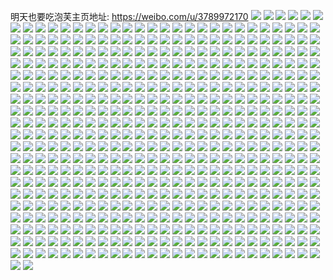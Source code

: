 明天也要吃泡芙主页地址: https://weibo.com/u/3789972170 
![](https://wx4.sinaimg.cn/mw2000/e1e662caly1h95jk247bzj20wr1z0b1q.jpg) 
![](https://wx4.sinaimg.cn/mw2000/e1e662caly1h95jlvpc7hj20oa0o8mz2.jpg) 
![](https://wx4.sinaimg.cn/mw2000/e1e662caly1h77ghm62hgj20sg23u7bo.jpg) 
![](https://wx4.sinaimg.cn/mw2000/e1e662caly1h77gho7bfrj20sg35s1hh.jpg) 
![](https://wx4.sinaimg.cn/mw2000/e1e662caly1h77ghkybqgj21t62ewu0x.jpg) 
![](https://wx4.sinaimg.cn/mw2000/e1e662caly1h77ghk41eyj22bc3344pk.jpg) 
![](https://wx4.sinaimg.cn/mw2000/e1e662caly1h77ghh05v5j20sg1s01kx.jpg) 
![](https://wx4.sinaimg.cn/mw2000/e1e662caly1h77ghczsrtj22bc3347wl.jpg) 
![](https://wx4.sinaimg.cn/mw2000/e1e662caly1h77giwriwxj213g1n7u0x.jpg) 
![](https://wx4.sinaimg.cn/mw2000/e1e662caly1h77ghfrdapj222m2rihdv.jpg) 
![](https://wx4.sinaimg.cn/mw2000/e1e662caly1h77giv2lp0j216a1rf4ll.jpg) 
![](https://wx4.sinaimg.cn/mw2000/e1e662cagy1h3m05fyur3j22801o0hdu.jpg) 
![](https://wx4.sinaimg.cn/mw2000/e1e662cagy1h3m05qqey9j21o0280qv6.jpg) 
![](https://wx4.sinaimg.cn/mw2000/e1e662cagy1h3m055wc8nj20u00w7wmx.jpg) 
![](https://wx4.sinaimg.cn/mw2000/e1e662cagy1h3m057x2mdj20u00vz11d.jpg) 
![](https://wx4.sinaimg.cn/mw2000/e1e662cagy1h2t3of0h89j22c02c0b29.jpg) 
![](https://wx4.sinaimg.cn/mw2000/e1e662cagy1h2t3ofy2naj21c828b4qp.jpg) 
![](https://wx4.sinaimg.cn/mw2000/e1e662cagy1h2t3ohktpdj21c828n4qp.jpg) 
![](https://wx4.sinaimg.cn/mw2000/e1e662cagy1h1t1r4zp2bj21qs2bqb2a.jpg) 
![](https://wx4.sinaimg.cn/mw2000/e1e662cagy1h1t1qwlskqj21o0280kjl.jpg) 
![](https://wx4.sinaimg.cn/mw2000/e1e662cagy1h1t1r86zs2j20mv167ncz.jpg) 
![](https://wx4.sinaimg.cn/mw2000/e1e662cagy1h1t1qiesg0j20zm1bh7oh.jpg) 
![](https://wx4.sinaimg.cn/mw2000/e1e662cagy1h11evvlkinj216o1kwaqb.jpg) 
![](https://wx4.sinaimg.cn/mw2000/e1e662cagy1gz7glns8ooj22aq33gb2b.jpg) 
![](https://wx4.sinaimg.cn/mw2000/e1e662cagy1gz7glvfye5j21j62pshdt.jpg) 
![](https://wx4.sinaimg.cn/mw2000/e1e662cagy1gz7gm0icaxj21j62pse81.jpg) 
![](https://wx4.sinaimg.cn/mw2000/e1e662cagy1gz7gm5ib3ij21j62psu0x.jpg) 
![](https://wx4.sinaimg.cn/mw2000/e1e662cagy1gz7gm9t5jxj21j62ar7wi.jpg) 
![](https://wx4.sinaimg.cn/mw2000/e1e662cagy1gz7gmbt2ifj215o350e82.jpg) 
![](https://wx4.sinaimg.cn/mw2000/e1e662cagy1gz7glib77sj215o335b2b.jpg) 
![](https://wx4.sinaimg.cn/mw2000/e1e662cagy1gz7gmec23kj215o335e82.jpg) 
![](https://wx4.sinaimg.cn/mw2000/e1e662cagy1gz7gmmlcbaj215o348e82.jpg) 
![](https://wx4.sinaimg.cn/mw2000/e1e662cagy1gyy7d19h4rj21j62arhdu.jpg) 
![](https://wx4.sinaimg.cn/mw2000/e1e662cagy1gyy7d7aiu4j21j62are82.jpg) 
![](https://wx4.sinaimg.cn/mw2000/e1e662cagy1gyy7dg9k0fj21j62are82.jpg) 
![](https://wx4.sinaimg.cn/mw2000/e1e662cagy1gyy7dmci86j218y1vfb2a.jpg) 
![](https://wx4.sinaimg.cn/mw2000/e1e662cagy1gyy7dve8o2j217s1to4qq.jpg) 
![](https://wx4.sinaimg.cn/mw2000/e1e662cagy1gyy7e492ayj21j52arhdv.jpg) 
![](https://wx4.sinaimg.cn/mw2000/e1e662cagy1gyy7earnsnj21j62asnpe.jpg) 
![](https://wx4.sinaimg.cn/mw2000/e1e662cagy1gyy7cvqrhvj21j62ashdu.jpg) 
![](https://wx4.sinaimg.cn/mw2000/e1e662cagy1gyy7p3anfej21j02psx6p.jpg) 
![](https://wx4.sinaimg.cn/mw2000/e1e662caly1gxk7iy0igvj20n01dqqi6.jpg) 
![](https://wx4.sinaimg.cn/mw2000/e1e662caly1gxk7j9yepkj20n01dqdus.jpg) 
![](https://wx4.sinaimg.cn/mw2000/e1e662caly1gxk7jfejvsj22682wanpe.jpg) 
![](https://wx4.sinaimg.cn/mw2000/e1e662caly1gxk7j1q45ij21sc2dskjl.jpg) 
![](https://wx4.sinaimg.cn/mw2000/e1e662caly1gxk7ji62xsj22c0340x6p.jpg) 
![](https://wx4.sinaimg.cn/mw2000/e1e662caly1gxk7jkv7w0j22c0340qv5.jpg) 
![](https://wx4.sinaimg.cn/mw2000/e1e662caly1gxk7kgirjlj20tw14zqth.jpg) 
![](https://wx4.sinaimg.cn/mw2000/e1e662caly1gxk7kelle7j22c0340qv8.jpg) 
![](https://wx4.sinaimg.cn/mw2000/e1e662cagy1gwzu70y29rj20u010pwoz.jpg) 
![](https://wx4.sinaimg.cn/mw2000/e1e662cagy1gtgq6hccx2j21o0280u0x.jpg) 
![](https://wx4.sinaimg.cn/mw2000/e1e662cagy1gtgq6euidjj21o0280hdt.jpg) 
![](https://wx4.sinaimg.cn/mw2000/e1e662cagy1gtgq6dn2b6j21o0280b29.jpg) 
![](https://wx4.sinaimg.cn/mw2000/e1e662cagy1gtgq6keq2bj21o0280kjm.jpg) 
![](https://wx4.sinaimg.cn/mw2000/e1e662cagy1gtgq6mbk4yj21o0280u0y.jpg) 
![](https://wx4.sinaimg.cn/mw2000/e1e662cagy1gtgq6iguuwj21k522v7wh.jpg) 
![](https://wx4.sinaimg.cn/mw2000/e1e662cagy1gtgqam0tsuj22c02c0e81.jpg) 
![](https://wx4.sinaimg.cn/mw2000/e1e662cagy1gtgqamy6qnj22c02c0b29.jpg) 
![](https://wx4.sinaimg.cn/mw2000/e1e662cagy1gtgqakwvzxj22c02c0e81.jpg) 
![](https://wx4.sinaimg.cn/mw2000/e1e662cagy1gsm5xktl03j20n0540b2a.jpg) 
![](https://wx4.sinaimg.cn/mw2000/e1e662cagy1gsm5xg2ftaj20n04zbqv6.jpg) 
![](https://wx4.sinaimg.cn/mw2000/e1e662cagy1gsm5xihz51j20n0540npe.jpg) 
![](https://wx4.sinaimg.cn/mw2000/e1e662cagy1gsm5xnobhpj20n02k0avq.jpg) 
![](https://wx4.sinaimg.cn/mw2000/e1e662cagy1gsm5xlw3kkj20n01frty0.jpg) 
![](https://wx4.sinaimg.cn/mw2000/0048ukTogy1gsm5xp2d0sj60n02f14qp02.jpg) 
![](https://wx4.sinaimg.cn/mw2000/e1e662cagy1gsm5xtlnkbj20n02k04qp.jpg) 
![](https://wx4.sinaimg.cn/mw2000/e1e662cagy1gsm5xb9louj20n02k01kx.jpg) 
![](https://wx4.sinaimg.cn/mw2000/e1e662cagy1gsm5xs4q6jj20n02k0b29.jpg) 
![](https://wx4.sinaimg.cn/mw2000/e1e662cagy1gsm5xmyz24j20n01pchay.jpg) 
![](https://wx4.sinaimg.cn/mw2000/e1e662cagy1gsm5xq36q3j20n01pc4qp.jpg) 
![](https://wx4.sinaimg.cn/mw2000/e1e662cagy1gsm5xstrljj20n01fr1bg.jpg) 
![](https://wx4.sinaimg.cn/mw2000/e1e662cagy1gsm5xugfvaj20n02k07wh.jpg) 
![](https://wx4.sinaimg.cn/mw2000/e1e662cagy1gsm5xuyxq7j20n00yik9d.jpg) 
![](https://wx4.sinaimg.cn/mw2000/e1e662cagy1griuq9wqw3j213u0tuasz.jpg) 
![](https://wx4.sinaimg.cn/mw2000/e1e662cagy1grdj1uhhp3j21if20l4qp.jpg) 
![](https://wx4.sinaimg.cn/mw2000/e1e662cagy1grdj2izpcsj2340340he7.jpg) 
![](https://wx4.sinaimg.cn/mw2000/0048ukTogy1grdj4n2wofj62gs30i1ky02.jpg) 
![](https://wx4.sinaimg.cn/mw2000/e1e662cagy1grdj1tec9pj20n01pc4pd.jpg) 
![](https://wx4.sinaimg.cn/mw2000/0048ukTogy1grdj1s0jipj60n01pcx0n02.jpg) 
![](https://wx4.sinaimg.cn/mw2000/e1e662cagy1grdj4k04k5j20n01f319k.jpg) 
![](https://wx4.sinaimg.cn/mw2000/e1e662cagy1grdj4oljtkj23402c0x5s.jpg) 
![](https://wx4.sinaimg.cn/mw2000/e1e662cagy1grdj4i1gguj22c0340u0x.jpg) 
![](https://wx4.sinaimg.cn/mw2000/0048ukTogy1grdj6awfrdj62c0340wxm02.jpg) 
![](https://wx4.sinaimg.cn/mw2000/e1e662cagy1gqmxb3xhzaj22c0340b2a.jpg) 
![](https://wx4.sinaimg.cn/mw2000/e1e662cagy1gqmxaz9z4rj23402c0e81.jpg) 
![](https://wx4.sinaimg.cn/mw2000/e1e662cagy1gqmxb5a3yzj23402c07dz.jpg) 
![](https://wx4.sinaimg.cn/mw2000/e1e662cagy1gqmxb8saylj22c03407wi.jpg) 
![](https://wx4.sinaimg.cn/mw2000/e1e662cagy1gqmxbq52dxj229p2x04qw.jpg) 
![](https://wx4.sinaimg.cn/mw2000/e1e662cagy1gqmxbavi5sj22c031v7l8.jpg) 
![](https://wx4.sinaimg.cn/mw2000/e1e662cagy1gq5kxeubuaj21l924ckjq.jpg) 
![](https://wx4.sinaimg.cn/mw2000/e1e662cagy1gq5kxill0yj21lr250kjq.jpg) 
![](https://wx4.sinaimg.cn/mw2000/e1e662cagy1gq5kwuropcj22am238b2f.jpg) 
![](https://wx4.sinaimg.cn/mw2000/e1e662cagy1gq5kx7q4bfj22812yq7wq.jpg) 
![](https://wx4.sinaimg.cn/mw2000/e1e662cagy1gq5kxbhxy5j227u2yg7wp.jpg) 
![](https://wx4.sinaimg.cn/mw2000/e1e662cagy1gq5kx0x4kqj22802yokju.jpg) 
![](https://wx4.sinaimg.cn/mw2000/e1e662cagy1gq5kx1z7w7j20n01p3e3t.jpg) 
![](https://wx4.sinaimg.cn/mw2000/e1e662cagy1gq5kx2remaj20n01frx0p.jpg) 
![](https://wx4.sinaimg.cn/mw2000/e1e662cagy1gq5kyjidp7j21o01owu0z.jpg) 
![](https://wx4.sinaimg.cn/mw2000/e1e662cagy1gpi84fpgksj20j60i5wgm.jpg) 
![](https://wx4.sinaimg.cn/mw2000/e1e662caly1goini1xkl7j23402c0npd.jpg) 
![](https://wx4.sinaimg.cn/mw2000/e1e662caly1goini13g9ej20n01fxgwz.jpg) 
![](https://wx4.sinaimg.cn/mw2000/e1e662caly1goini0kwp5j22bb332u0x.jpg) 
![](https://wx4.sinaimg.cn/mw2000/e1e662caly1goini44b6bj22c0340x5z.jpg) 
![](https://wx4.sinaimg.cn/mw2000/e1e662caly1gobnm9xxusj21zj2ftwx3.jpg) 
![](https://wx4.sinaimg.cn/mw2000/e1e662caly1gobnmcs8kpj22c0340x6p.jpg) 
![](https://wx4.sinaimg.cn/mw2000/e1e662caly1gobnmfsdevj21o02801ky.jpg) 
![](https://wx4.sinaimg.cn/mw2000/e1e662caly1gobnm9cm38j21o0280u0x.jpg) 
![](https://wx4.sinaimg.cn/mw2000/e1e662caly1gobnmgytcuj21o0280x6p.jpg) 
![](https://wx4.sinaimg.cn/mw2000/e1e662caly1gobnml7pl0j21o0280u0x.jpg) 
![](https://wx4.sinaimg.cn/mw2000/e1e662caly1gnnavr2tr9j21uq2s3e81.jpg) 
![](https://wx4.sinaimg.cn/mw2000/e1e662caly1gnnavzgvt6j21o0280b2a.jpg) 
![](https://wx4.sinaimg.cn/mw2000/e1e662caly1gnnavqgk7hj20n00yiws1.jpg) 
![](https://wx4.sinaimg.cn/mw2000/e1e662caly1gnnavuifjzj22bb332npe.jpg) 
![](https://wx4.sinaimg.cn/mw2000/e1e662caly1gnnavszcdhj22bb3324qp.jpg) 
![](https://wx4.sinaimg.cn/mw2000/e1e662caly1gnnavvkmzpj22bb3324qp.jpg) 
![](https://wx4.sinaimg.cn/mw2000/e1e662caly1gnnavs772mj228u2zsx6q.jpg) 
![](https://wx4.sinaimg.cn/mw2000/e1e662caly1gnnavpypurj22bb332hdt.jpg) 
![](https://wx4.sinaimg.cn/mw2000/e1e662caly1gnnavy3fu1j226s2x1npg.jpg) 
![](https://wx4.sinaimg.cn/mw2000/e1e662cagy1glnm0smht4j20n01pckdb.jpg) 
![](https://wx4.sinaimg.cn/mw2000/e1e662cagy1glnm2hl97hj20n01kgk5r.jpg) 
![](https://wx4.sinaimg.cn/mw2000/e1e662cagy1glnm2iz83jj20n01bxgvi.jpg) 
![](https://wx4.sinaimg.cn/mw2000/e1e662cagy1glnm2ii3hwj22c033yx6p.jpg) 
![](https://wx4.sinaimg.cn/mw2000/e1e662cagy1glnm0v7w9ej22c03404qp.jpg) 
![](https://wx4.sinaimg.cn/mw2000/e1e662cagy1glnm0qfq5sj20n02g6tzj.jpg) 
![](https://wx4.sinaimg.cn/mw2000/e1e662cagy1glnm0tnukzj20n01fbe2i.jpg) 
![](https://wx4.sinaimg.cn/mw2000/e1e662cagy1glnm0ujcewj20n00yik5x.jpg) 
![](https://wx4.sinaimg.cn/mw2000/e1e662cagy1glnm0t8iqyj20n00yinc8.jpg) 
![](https://wx4.sinaimg.cn/mw2000/e1e662cagy1glhrcixwq1j202v02rmx3.jpg) 
![](https://wx4.sinaimg.cn/mw2000/e1e662cagy1gkq4kaovykj20n01x0kb6.jpg) 
![](https://wx4.sinaimg.cn/mw2000/e1e662cagy1gkq4kevvk6j20n01x0nj9.jpg) 
![](https://wx4.sinaimg.cn/mw2000/e1e662cagy1gkq4kd6ifij20n01xzh5g.jpg) 
![](https://wx4.sinaimg.cn/mw2000/e1e662cagy1gkq4l3cojgj20n01pc7tc.jpg) 
![](https://wx4.sinaimg.cn/mw2000/e1e662cagy1gkq4kis5mrj20n01pcaze.jpg) 
![](https://wx4.sinaimg.cn/mw2000/e1e662cagy1gkq4km9y9hj20n02q2kjl.jpg) 
![](https://wx4.sinaimg.cn/mw2000/e1e662cagy1gkq4kv5xyxj22c033ykjn.jpg) 
![](https://wx4.sinaimg.cn/mw2000/e1e662cagy1gkq4l29qo4j23343cc1l1.jpg) 
![](https://wx4.sinaimg.cn/mw2000/e1e662cagy1gkq4kyavg9j20n00wugu8.jpg) 
![](https://wx4.sinaimg.cn/mw2000/e1e662cagy1gkq4kxdwj8j20n01a0qmz.jpg) 
![](https://wx4.sinaimg.cn/mw2000/e1e662cagy1gkgvswj9d8j22c033ykjm.jpg) 
![](https://wx4.sinaimg.cn/mw2000/e1e662cagy1gkgvsrzk11j22c0340b2a.jpg) 
![](https://wx4.sinaimg.cn/mw2000/e1e662cagy1gkgvsuk9q2j22c02uo4qq.jpg) 
![](https://wx4.sinaimg.cn/mw2000/e1e662cagy1gkgvsvjii3j20n00yidpc.jpg) 
![](https://wx4.sinaimg.cn/mw2000/e1e662cagy1gkgvstcl49j22c0340b2a.jpg) 
![](https://wx4.sinaimg.cn/mw2000/e1e662cagy1gkgvur92ydj22082ob7wh.jpg) 
![](https://wx4.sinaimg.cn/mw2000/e1e662cagy1gkgvsv4jczj20n00yik2b.jpg) 
![](https://wx4.sinaimg.cn/mw2000/e1e662cagy1gkgvsxv1ezj22c0340b2a.jpg) 
![](https://wx4.sinaimg.cn/mw2000/e1e662cagy1gkgvusey6wj23402c0e82.jpg) 
![](https://wx4.sinaimg.cn/mw2000/e1e662cagy1gk8izje80kj20u0140n0q.jpg) 
![](https://wx4.sinaimg.cn/mw2000/e1e662cagy1gk8j2fy5irj20qh0wvn1c.jpg) 
![](https://wx4.sinaimg.cn/mw2000/e1e662cagy1gjmveqk3j4j20n00yi176.jpg) 
![](https://wx4.sinaimg.cn/mw2000/e1e662cagy1gjmvamtrfwj22c0340qv6.jpg) 
![](https://wx4.sinaimg.cn/mw2000/e1e662cagy1gjjfgu6fe3j22801o04qq.jpg) 
![](https://wx4.sinaimg.cn/mw2000/e1e662cagy1gjjfgt33c5j20n00yiqh9.jpg) 
![](https://wx4.sinaimg.cn/mw2000/e1e662cagy1gjjfgv4tnij216o1ku7wh.jpg) 
![](https://wx4.sinaimg.cn/mw2000/e1e662cagy1gjdlg0y3orj20n00zc45p.jpg) 
![](https://wx4.sinaimg.cn/mw2000/e1e662cagy1gjdlg1i718j216o1kuaxv.jpg) 
![](https://wx4.sinaimg.cn/mw2000/e1e662cagy1gjdlg4le37j20n01a0dnk.jpg) 
![](https://wx4.sinaimg.cn/mw2000/e1e662cagy1gjdlg2qq8tj20n01pc0zy.jpg) 
![](https://wx4.sinaimg.cn/mw2000/e1e662cagy1gjdlg0ell6j21o0280b2a.jpg) 
![](https://wx4.sinaimg.cn/mw2000/e1e662cagy1ghdste58nnj22c0340b2a.jpg) 
![](https://wx4.sinaimg.cn/mw2000/e1e662cagy1gh4edkculxj20n01pckd7.jpg) 
![](https://wx4.sinaimg.cn/mw2000/e1e662cagy1gh4edsbqr7j20n01pcnj1.jpg) 
![](https://wx4.sinaimg.cn/mw2000/e1e662cagy1gh4edzllk5j20u10u016z.jpg) 
![](https://wx4.sinaimg.cn/mw2000/e1e662cagy1gh4eec19rmj20n01pcwyw.jpg) 
![](https://wx4.sinaimg.cn/mw2000/e1e662cagy1gh4eej8xk9j20n02k0kcp.jpg) 
![](https://wx4.sinaimg.cn/mw2000/e1e662cagy1gh4ehfmthyj20u10u0dt6.jpg) 
![](https://wx4.sinaimg.cn/mw2000/e1e662cagy1gh4ehhgatyj20n01pc4fs.jpg) 
![](https://wx4.sinaimg.cn/mw2000/e1e662cagy1gh4ehefh87j20u014047s.jpg) 
![](https://wx4.sinaimg.cn/mw2000/e1e662cagy1gh4eh19xkvj20n01a0nad.jpg) 
![](https://wx4.sinaimg.cn/mw2000/e1e662cagy1gh4ehdgo7uj20u013zws2.jpg) 
![](https://wx4.sinaimg.cn/mw2000/e1e662cagy1gh4ehc3ifqj20u10u0gzc.jpg) 
![](https://wx4.sinaimg.cn/mw2000/e1e662cagy1gh4ede8pqgj20u10u07gz.jpg) 
![](https://wx4.sinaimg.cn/mw2000/e1e662cagy1gh4eh36gu2j20n01a047s.jpg) 
![](https://wx4.sinaimg.cn/mw2000/e1e662cagy1gfk3jit8jbj21as1qetyt.jpg) 
![](https://wx4.sinaimg.cn/mw2000/e1e662cagy1gfk3jhuyatj216o1kub29.jpg) 
![](https://wx4.sinaimg.cn/mw2000/e1e662cagy1gfk3mdvg7aj21gp1hu4qp.jpg) 
![](https://wx4.sinaimg.cn/mw2000/e1e662cagy1gfk3jospipj21jo2qyb2a.jpg) 
![](https://wx4.sinaimg.cn/mw2000/e1e662cagy1gfk3jkkva2j22c03407wh.jpg) 
![](https://wx4.sinaimg.cn/mw2000/e1e662cagy1gfk3menh3ej20n00yiqm1.jpg) 
![](https://wx4.sinaimg.cn/mw2000/e1e662cagy1gfk3jg4j9ej22c02c0qv6.jpg) 
![](https://wx4.sinaimg.cn/mw2000/e1e662cagy1gfk3okglw3j20n01a07rf.jpg) 
![](https://wx4.sinaimg.cn/mw2000/e1e662cagy1gfk3mfsiqsj20n01ptnpd.jpg) 
![](https://wx4.sinaimg.cn/mw2000/e1e662cagy1gennxyvw1wj22r43o5kjn.jpg) 
![](https://wx4.sinaimg.cn/mw2000/e1e662cagy1gennxw1k6lj229w35m7wj.jpg) 
![](https://wx4.sinaimg.cn/mw2000/e1e662cagy1genny4aehrj20n01a013u.jpg) 
![](https://wx4.sinaimg.cn/mw2000/e1e662cagy1gennxsgv41j22c0340e83.jpg) 
![](https://wx4.sinaimg.cn/mw2000/e1e662cagy1genny2gum0j22c0340kjn.jpg) 
![](https://wx4.sinaimg.cn/mw2000/e1e662cagy1genny54eggj20n01pdayb.jpg) 
![](https://wx4.sinaimg.cn/mw2000/e1e662cagy1gennyaqk1zj226m2wu7wl.jpg) 
![](https://wx4.sinaimg.cn/mw2000/e1e662cagy1gennyennifj22b132pu11.jpg) 
![](https://wx4.sinaimg.cn/mw2000/e1e662cagy1genny7d9nfj20n01pce57.jpg) 
![](https://wx4.sinaimg.cn/mw2000/e1e662cagy1geno0dn1lxj226w2x7b2c.jpg) 
![](https://wx4.sinaimg.cn/mw2000/e1e662cagy1genmfsaxgjj205i03et8p.jpg) 
![](https://wx4.sinaimg.cn/mw2000/e1e662cagy1gdmm21vdmqj22c0340e3n.jpg) 
![](https://wx4.sinaimg.cn/mw2000/e1e662cagy1gdmm23pjbwj22c0340x1g.jpg) 
![](https://wx4.sinaimg.cn/mw2000/e1e662cagy1gdmm203iwmj22c03407ox.jpg) 
![](https://wx4.sinaimg.cn/mw2000/e1e662cagy1gdgg6rtb0aj20n02k0hdt.jpg) 
![](https://wx4.sinaimg.cn/mw2000/e1e662cagy1gdgg6vq1wlj20u01404iq.jpg) 
![](https://wx4.sinaimg.cn/mw2000/e1e662cagy1gdgg6u423sj20n02k0kjl.jpg) 
![](https://wx4.sinaimg.cn/mw2000/e1e662cagy1gdgg6x26ujj20u0190qk8.jpg) 
![](https://wx4.sinaimg.cn/mw2000/e1e662cagy1gdgg6z0xi2j20u00u0tki.jpg) 
![](https://wx4.sinaimg.cn/mw2000/e1e662cagy1gdgg6y4qwfj20u0190qk3.jpg) 
![](https://wx4.sinaimg.cn/mw2000/e1e662cagy1gdgg6zteafj21400u0n9h.jpg) 
![](https://wx4.sinaimg.cn/mw2000/e1e662cagy1gdgg71t3r8j21400u0atu.jpg) 
![](https://wx4.sinaimg.cn/mw2000/e1e662cagy1gdgg70k5olj20u00u0amm.jpg) 
![](https://wx4.sinaimg.cn/mw2000/e1e662cagy1gd0rkf03m9j20n01a0kgw.jpg) 
![](https://wx4.sinaimg.cn/mw2000/e1e662cagy1gd0rkbdfxmj214j1kt1kx.jpg) 
![](https://wx4.sinaimg.cn/mw2000/e1e662cagy1gd0rka8dzpj216o1kuu0x.jpg) 
![](https://wx4.sinaimg.cn/mw2000/e1e662cagy1gd0rkgjihzj22c02c0npf.jpg) 
![](https://wx4.sinaimg.cn/mw2000/e1e662cagy1gd0rkq2bqij21sc27lqv6.jpg) 
![](https://wx4.sinaimg.cn/mw2000/e1e662cagy1gd0rkedjb6j21o0280npe.jpg) 
![](https://wx4.sinaimg.cn/mw2000/e1e662cagy1gd0rnxcbx9j21o01o01kz.jpg) 
![](https://wx4.sinaimg.cn/mw2000/e1e662cagy1gd0rnvpwk6j21o01o0x6q.jpg) 
![](https://wx4.sinaimg.cn/mw2000/e1e662cagy1gd0rnyzjl6j21o0280u0y.jpg) 
![](https://wx4.sinaimg.cn/mw2000/e1e662cagy1gbixcfbkdgj20u10fr3zf.jpg) 
![](https://wx4.sinaimg.cn/mw2000/e1e662cagy1gbg4m9cijoj20go0go0t9.jpg) 
![](https://wx4.sinaimg.cn/mw2000/e1e662cagy1gb7zgypw5gj22c0340e82.jpg) 
![](https://wx4.sinaimg.cn/mw2000/e1e662cagy1gb5cgvkaj6j20u00u0u0a.jpg) 
![](https://wx4.sinaimg.cn/mw2000/e1e662cagy1gb5cdzg1qbj20n01ds4qp.jpg) 
![](https://wx4.sinaimg.cn/mw2000/e1e662cagy1gb5cdyi6vdj20n01ds4qp.jpg) 
![](https://wx4.sinaimg.cn/mw2000/e1e662cagy1gb211sg2x1j216o1ku7vp.jpg) 
![](https://wx4.sinaimg.cn/mw2000/e1e662cagy1gb211qpow9j20n01pc7gh.jpg) 
![](https://wx4.sinaimg.cn/mw2000/e1e662cagy1gb211mih4lj216o1kux50.jpg) 
![](https://wx4.sinaimg.cn/mw2000/e1e662cagy1gb211oyaizj216o1ku4qq.jpg) 
![](https://wx4.sinaimg.cn/mw2000/e1e662cagy1gb211l38iej20n02cc7wh.jpg) 
![](https://wx4.sinaimg.cn/mw2000/e1e662cagy1gb211pt580j216o1ku1ky.jpg) 
![](https://wx4.sinaimg.cn/mw2000/e1e662cagy1gb211rhhrsj20n01pdb29.jpg) 
![](https://wx4.sinaimg.cn/mw2000/e1e662cagy1gb211qb91rj20n01pctq6.jpg) 
![](https://wx4.sinaimg.cn/mw2000/e1e662cagy1gb211n7exhj20n01a01kx.jpg) 
![](https://wx4.sinaimg.cn/mw2000/e1e662cagy1gb211sxlq1j20n01a0dvz.jpg) 
![](https://wx4.sinaimg.cn/mw2000/e1e662cagy1gb211lm9vxj20n01pcwv8.jpg) 
![](https://wx4.sinaimg.cn/mw2000/e1e662cagy1gag51dmbipj22c02va4qs.jpg) 
![](https://wx4.sinaimg.cn/mw2000/e1e662cagy1gag51fqezwj20tu0tutqc.jpg) 
![](https://wx4.sinaimg.cn/mw2000/e1e662cagy1gabd117ybsj22c03407wh.jpg) 
![](https://wx4.sinaimg.cn/mw2000/e1e662cagy1gabd29hgp0j20tu0tu1kx.jpg) 
![](https://wx4.sinaimg.cn/mw2000/e1e662cagy1gabd2adkrhj20tu0tukh4.jpg) 
![](https://wx4.sinaimg.cn/mw2000/e1e662cagy1gabd28fkqej20u0111b29.jpg) 
![](https://wx4.sinaimg.cn/mw2000/e1e662cagy1g9ycha5tw9j20hs0hg0tj.jpg) 
![](https://wx4.sinaimg.cn/mw2000/e1e662caly1g9q9hro603j21o00rmnpd.jpg) 
![](https://wx4.sinaimg.cn/mw2000/e1e662caly1g9q9k7iyzyj20pg0j2q6f.jpg) 
![](https://wx4.sinaimg.cn/mw2000/e1e662caly1g9q9k5ljx6j23402c04qq.jpg) 
![](https://wx4.sinaimg.cn/mw2000/e1e662caly1g9q9htte6wj23402c04qp.jpg) 
![](https://wx4.sinaimg.cn/mw2000/e1e662caly1g9q9iutfdej23402c0npd.jpg) 
![](https://wx4.sinaimg.cn/mw2000/e1e662caly1g9q9hpgxnfj21o00rmnpd.jpg) 
![](https://wx4.sinaimg.cn/mw2000/e1e662caly1g9q9hx84swj23402c0e81.jpg) 
![](https://wx4.sinaimg.cn/mw2000/e1e662caly1g9q9i1opj8j23402c01ky.jpg) 
![](https://wx4.sinaimg.cn/mw2000/e1e662caly1g9q9i69kuwj23402c0aw9.jpg) 
![](https://wx4.sinaimg.cn/mw2000/e1e662caly1g9q9pkhjfij20n00yidmi.jpg) 
![](https://wx4.sinaimg.cn/mw2000/e1e662caly1g9q9pp7q93j22c0340u0x.jpg) 
![](https://wx4.sinaimg.cn/mw2000/e1e662caly1g9q9prz8oaj23402c0npd.jpg) 
![](https://wx4.sinaimg.cn/mw2000/e1e662caly1g9pgdbgomsj20n00yi0y2.jpg) 
![](https://wx4.sinaimg.cn/mw2000/e1e662caly1g9pgdaz3l4j20u013zaip.jpg) 
![](https://wx4.sinaimg.cn/mw2000/e1e662caly1g9pgdd9h47j20n00yijvn.jpg) 
![](https://wx4.sinaimg.cn/mw2000/e1e662caly1g9pgd94i6sj20n01ayn5d.jpg) 
![](https://wx4.sinaimg.cn/mw2000/e1e662caly1g9pgdadi5wj20u013z7et.jpg) 
![](https://wx4.sinaimg.cn/mw2000/e1e662caly1g9pgd9oko4j20u0140jyf.jpg) 
![](https://wx4.sinaimg.cn/mw2000/e1e662caly1g9pgdcefkhj20n01hd187.jpg) 
![](https://wx4.sinaimg.cn/mw2000/e1e662caly1g9pgdebzv5j20n02kpww2.jpg) 
![](https://wx4.sinaimg.cn/mw2000/e1e662caly1g9pgdfbexej20n00wnqcb.jpg) 
![](https://wx4.sinaimg.cn/mw2000/e1e662cagy1g92ffwhvyrj22c02c0hdv.jpg) 
![](https://wx4.sinaimg.cn/mw2000/e1e662cagy1g92ffyg534j22c02c0kjn.jpg) 
![](https://wx4.sinaimg.cn/mw2000/e1e662cagy1g92fg0a1dtj22c02c01l0.jpg) 
![](https://wx4.sinaimg.cn/mw2000/e1e662cagy1g92fg26r87j22c02c01l0.jpg) 
![](https://wx4.sinaimg.cn/mw2000/e1e662cagy1g92fg3xgchj22c0340x6p.jpg) 
![](https://wx4.sinaimg.cn/mw2000/e1e662cagy1g92fg5x19nj22c03401ky.jpg) 
![](https://wx4.sinaimg.cn/mw2000/e1e662cagy1g92fg6ynwwj22c02c0qv5.jpg) 
![](https://wx4.sinaimg.cn/mw2000/e1e662cagy1g92fg7zdlpj22c02c0npd.jpg) 
![](https://wx4.sinaimg.cn/mw2000/e1e662cagy1g92fg956aaj22c02c0kjl.jpg) 
![](https://wx4.sinaimg.cn/mw2000/e1e662cagy1g92ffuzxapj22c02c0hdt.jpg) 
![](https://wx4.sinaimg.cn/mw2000/e1e662cagy1g92fga77m2j22c02c0u0x.jpg) 
![](https://wx4.sinaimg.cn/mw2000/e1e662cagy1g8m7osd481j20ku112kfd.jpg) 
![](https://wx4.sinaimg.cn/mw2000/e1e662cagy1g8m7oqqdjgj20tu13u7jw.jpg) 
![](https://wx4.sinaimg.cn/mw2000/e1e662cagy1g8bs5hb0jdj20ku1jlwnt.jpg) 
![](https://wx4.sinaimg.cn/mw2000/e1e662cagy1g8bs5i8ey3j20ku1jlnah.jpg) 
![](https://wx4.sinaimg.cn/mw2000/e1e662cagy1g8bs5fz11jj20ku1jln8c.jpg) 
![](https://wx4.sinaimg.cn/mw2000/e1e662cagy1g8bs5jh653j20ku1jl457.jpg) 
![](https://wx4.sinaimg.cn/mw2000/e1e662cagy1g8bs5pxvkbj22c0340hdt.jpg) 
![](https://wx4.sinaimg.cn/mw2000/e1e662cagy1g8bs5kwuioj20ku1jl113.jpg) 
![](https://wx4.sinaimg.cn/mw2000/e1e662cagy1g8bs5ewc47j20ku1jg15j.jpg) 
![](https://wx4.sinaimg.cn/mw2000/e1e662cagy1g8bs5bpewmj216o1kutqm.jpg) 
![](https://wx4.sinaimg.cn/mw2000/e1e662cagy1g8bs5qv7vaj20ku1jlam0.jpg) 
![](https://wx4.sinaimg.cn/mw2000/e1e662cagy1g7zz74z0zmj22c02c07t1.jpg) 
![](https://wx4.sinaimg.cn/mw2000/e1e662cagy1g7zz76oxd0j22c02c0tyq.jpg) 
![](https://wx4.sinaimg.cn/mw2000/e1e662cagy1g7vqd3psd4j222e24jkjl.jpg) 
![](https://wx4.sinaimg.cn/mw2000/e1e662cagy1g7vqdlmgrqj221027xkjl.jpg) 
![](https://wx4.sinaimg.cn/mw2000/e1e662cagy1g7vqbae5woj223i26ukjl.jpg) 
![](https://wx4.sinaimg.cn/mw2000/e1e662cagy1g7vqd8thoqj22c03407wh.jpg) 
![](https://wx4.sinaimg.cn/mw2000/e1e662cagy1g7ngdds472j20ku1jlk52.jpg) 
![](https://wx4.sinaimg.cn/mw2000/e1e662cagy1g7ngdeekm8j20ku1av4a6.jpg) 
![](https://wx4.sinaimg.cn/mw2000/e1e662cagy1g7ngdeuy6zj20ku1avane.jpg) 
![](https://wx4.sinaimg.cn/mw2000/e1e662cagy1g7ngdfbkgdj20ku1jl7i0.jpg) 
![](https://wx4.sinaimg.cn/mw2000/e1e662cagy1g7ngdg1xq9j20ku23k7ue.jpg) 
![](https://wx4.sinaimg.cn/mw2000/e1e662cagy1g7ngdgix2wj20ku0v97ag.jpg) 
![](https://wx4.sinaimg.cn/mw2000/e1e662cagy1g7ngdgz0fij20ku15ogug.jpg) 
![](https://wx4.sinaimg.cn/mw2000/e1e662cagy1g7ngdd72n4j20ku1ia19l.jpg) 
![](https://wx4.sinaimg.cn/mw2000/e1e662cagy1g7ngdja8dcj20ku2be1kx.jpg) 
![](https://wx4.sinaimg.cn/mw2000/e1e662cagy1g7himhfo7lj20ku1qodxb.jpg) 
![](https://wx4.sinaimg.cn/mw2000/e1e662cagy1g7himi8i77j20ku15o7ch.jpg) 
![](https://wx4.sinaimg.cn/mw2000/e1e662cagy1g7himj9a1yj20ku15odrp.jpg) 
![](https://wx4.sinaimg.cn/mw2000/e1e662cagy1g7himfgwqnj22bw2tyx6q.jpg) 
![](https://wx4.sinaimg.cn/mw2000/e1e662cagy1g7himkaojuj20ku0z5gwi.jpg) 
![](https://wx4.sinaimg.cn/mw2000/e1e662cagy1g7hims7zn4j22c03404qp.jpg) 
![](https://wx4.sinaimg.cn/mw2000/e1e662caly1g73v9a4iqzj216o1kuajv.jpg) 
![](https://wx4.sinaimg.cn/mw2000/e1e662caly1g73v99fykxj20n00n0qa4.jpg) 
![](https://wx4.sinaimg.cn/mw2000/e1e662caly1g73v9bcwizj227u1o01kx.jpg) 
![](https://wx4.sinaimg.cn/mw2000/e1e662cagy1g6uozviby3j21o01o0kjl.jpg) 
![](https://wx4.sinaimg.cn/mw2000/e1e662cagy1g6uozx6bnrj22c02c0b29.jpg) 
![](https://wx4.sinaimg.cn/mw2000/e1e662cagy1g6uozr8feqj22c02c0u0x.jpg) 
![](https://wx4.sinaimg.cn/mw2000/e1e662cagy1g6j7scmwupj21o01o04qp.jpg) 
![](https://wx4.sinaimg.cn/mw2000/e1e662cagy1g6j7qaj68gj23402c0x6r.jpg) 
![](https://wx4.sinaimg.cn/mw2000/e1e662cagy1g6j7ou7lozj21o01o01ii.jpg) 
![](https://wx4.sinaimg.cn/mw2000/e1e662cagy1g6j7rrkr2bj22c02c0dya.jpg) 
![](https://wx4.sinaimg.cn/mw2000/e1e662cagy1g6j7rsji43j202c01ydfs.jpg) 
![](https://wx4.sinaimg.cn/mw2000/e1e662cagy1g6j7t1z8uqj227i27ix6p.jpg) 
![](https://wx4.sinaimg.cn/mw2000/e1e662cagy1g69zutdkqlj22ig2c0hdu.jpg) 
![](https://wx4.sinaimg.cn/mw2000/e1e662cagy1g69ztzmmj1j22c02qgnpe.jpg) 
![](https://wx4.sinaimg.cn/mw2000/e1e662cagy1g69zs48p6vj22c02mpe82.jpg) 
![](https://wx4.sinaimg.cn/mw2000/e1e662cagy1g69zsffkyij22cv2c07wi.jpg) 
![](https://wx4.sinaimg.cn/mw2000/e1e662cagy1g69zsslehvj22c02k2npd.jpg) 
![](https://wx4.sinaimg.cn/mw2000/e1e662cagy1g69zt92kxhj21k31qq7wh.jpg) 
![](https://wx4.sinaimg.cn/mw2000/e1e662cagy1g69zs238edj22ao340npe.jpg) 
![](https://wx4.sinaimg.cn/mw2000/e1e662cagy1g69zv4ktk8j22c02kahdt.jpg) 
![](https://wx4.sinaimg.cn/mw2000/e1e662cagy1g69zuaa68uj22ag340npe.jpg) 
![](https://wx4.sinaimg.cn/mw2000/e1e662cagy1g4yh6ejuevj216o1kuwuv.jpg) 
![](https://wx4.sinaimg.cn/mw2000/e1e662cagy1g4yh6e1vs0j20ku15o0zf.jpg) 
![](https://wx4.sinaimg.cn/mw2000/e1e662cagy1g4yh6dp7n0j20ku16qnd9.jpg) 
![](https://wx4.sinaimg.cn/mw2000/e1e662cagy1g4yh6eao5hj20ku16xgxt.jpg) 
![](https://wx4.sinaimg.cn/mw2000/e1e662cagy1g4yh6g7cbdj20ku15o4ct.jpg) 
![](https://wx4.sinaimg.cn/mw2000/e1e662cagy1g4yh6fl8gcj216o1ku4qp.jpg) 
![](https://wx4.sinaimg.cn/mw2000/e1e662cagy1g4yh6eyyfuj216o1ku1kx.jpg) 
![](https://wx4.sinaimg.cn/mw2000/e1e662cagy1g4yh6ddklbj216o1ku1kx.jpg) 
![](https://wx4.sinaimg.cn/mw2000/e1e662cagy1g4yh6gneykj210g0t0k4p.jpg) 
![](https://wx4.sinaimg.cn/mw2000/e1e662cagy1g49zj6g2tfj216o1kux3a.jpg) 
![](https://wx4.sinaimg.cn/mw2000/e1e662cagy1g49zj6yzimj20ku1qhwr0.jpg) 
![](https://wx4.sinaimg.cn/mw2000/e1e662cagy1g49zj7paiej20ku264ape.jpg) 
![](https://wx4.sinaimg.cn/mw2000/e1e662cagy1g49zj96imuj227u1o0qv5.jpg) 
![](https://wx4.sinaimg.cn/mw2000/e1e662cagy1g49zj56irtj20ku157e5v.jpg) 
![](https://wx4.sinaimg.cn/mw2000/e1e662cagy1g49zji8noej21o0280npe.jpg) 
![](https://wx4.sinaimg.cn/mw2000/e1e662cagy1g49zj23wgbj20ku14jnir.jpg) 
![](https://wx4.sinaimg.cn/mw2000/e1e662cagy1g49zjfg4xrj227u1o0npd.jpg) 
![](https://wx4.sinaimg.cn/mw2000/e1e662cagy1g49zjd9s2rj216o1kukjl.jpg) 
![](https://wx4.sinaimg.cn/mw2000/e1e662cagy1g3u0tqxcyqj20ku1qix6p.jpg) 
![](https://wx4.sinaimg.cn/mw2000/e1e662cagy1g3u0rz3vgzj20ku1qinpd.jpg) 
![](https://wx4.sinaimg.cn/mw2000/e1e662cagy1g3u0s18vuwj20ku1rg4qq.jpg) 
![](https://wx4.sinaimg.cn/mw2000/e1e662cagy1g3u0s4fa0mj21o027ukjl.jpg) 
![](https://wx4.sinaimg.cn/mw2000/e1e662cagy1g3u0t33hjjj21o027u4qu.jpg) 
![](https://wx4.sinaimg.cn/mw2000/e1e662cagy1g3u0s5mdskj227u1o0hdt.jpg) 
![](https://wx4.sinaimg.cn/mw2000/e1e662cagy1g3u0s2j0zsj227u1o01kx.jpg) 
![](https://wx4.sinaimg.cn/mw2000/e1e662cagy1g3u0th88icj21o01o0u0o.jpg) 
![](https://wx4.sinaimg.cn/mw2000/e1e662cagy1g3u0ryhdbuj21o027u4qp.jpg) 
![](https://wx4.sinaimg.cn/mw2000/e1e662cagy1g2pfsypzx4j227u1o0npd.jpg) 
![](https://wx4.sinaimg.cn/mw2000/e1e662cagy1g2pfsza8e7j227u1o0hdt.jpg) 
![](https://wx4.sinaimg.cn/mw2000/e1e662cagy1g2pfsvw0jxj227u1o0hdt.jpg) 
![](https://wx4.sinaimg.cn/mw2000/e1e662cagy1g2pfswii9mj227u1o0kjl.jpg) 
![](https://wx4.sinaimg.cn/mw2000/e1e662cagy1g2pfsxykqjj227u1o0kjl.jpg) 
![](https://wx4.sinaimg.cn/mw2000/e1e662cagy1g2pfsya3qmj213x0u0tga.jpg) 
![](https://wx4.sinaimg.cn/mw2000/e1e662cagy1g2pfsztxrrj20ku1qmu0x.jpg) 
![](https://wx4.sinaimg.cn/mw2000/e1e662cagy1g2pfsvd682j20ku1jiqv5.jpg) 
![](https://wx4.sinaimg.cn/mw2000/e1e662cagy1g2pfsxd7t6j20ku1sye82.jpg) 
![](https://wx4.sinaimg.cn/mw2000/e1e662cagy1g212otvmzgj20ku0v91h9.jpg) 
![](https://wx4.sinaimg.cn/mw2000/e1e662cagy1g212otiz5vj20xc18e7wh.jpg) 
![](https://wx4.sinaimg.cn/mw2000/e1e662cagy1g212ouj5rij20ku0v9typ.jpg) 
![](https://wx4.sinaimg.cn/mw2000/e1e662cagy1g212ovqw9nj20ku15o1kx.jpg) 
![](https://wx4.sinaimg.cn/mw2000/e1e662cagy1g212ov6bnbj20ku1qihdu.jpg) 
![](https://wx4.sinaimg.cn/mw2000/e1e662cagy1g212owcac9j20ku15ohdt.jpg) 
![](https://wx4.sinaimg.cn/mw2000/e1e662cagy1g212owx9f7j20ku15o1kx.jpg) 
![](https://wx4.sinaimg.cn/mw2000/e1e662cagy1g212oy4lhhj21o01o0b2d.jpg) 
![](https://wx4.sinaimg.cn/mw2000/e1e662cagy1g1d3nu47v4j20xc18ex6p.jpg) 
![](https://wx4.sinaimg.cn/mw2000/e1e662cagy1g1d3mutfeij20ku1avhdt.jpg) 
![](https://wx4.sinaimg.cn/mw2000/e1e662cagy1g1d3nblqoyj20xc18enpd.jpg) 
![](https://wx4.sinaimg.cn/mw2000/e1e662cagy1g1d3m9i0zyj20ku1av1ky.jpg) 
![](https://wx4.sinaimg.cn/mw2000/e1e662cagy1g1d3lb4vypj20ku1aznpd.jpg) 
![](https://wx4.sinaimg.cn/mw2000/e1e662cagy1g1d3mnatkcj20ku1avb2a.jpg) 
![](https://wx4.sinaimg.cn/mw2000/e1e662cagy1g1d3lowga3j20ku15onpd.jpg) 
![](https://wx4.sinaimg.cn/mw2000/e1e662cagy1g1d3lk1xr0j20ku2bce82.jpg) 
![](https://wx4.sinaimg.cn/mw2000/e1e662cagy1g1d3m4dr1wj20ku3367wk.jpg) 
![](https://wx4.sinaimg.cn/mw2000/e1e662cagy1fzy5zi47ggj21o027znpd.jpg) 
![](https://wx4.sinaimg.cn/mw2000/e1e662cagy1fzy5zj2v1rj227z1o01l0.jpg) 
![](https://wx4.sinaimg.cn/mw2000/e1e662cagy1fzy5zhl5aqj227z1o01ky.jpg) 
![](https://wx4.sinaimg.cn/mw2000/e1e662cagy1fzy5zflwnjj21hc141dsp.jpg) 
![](https://wx4.sinaimg.cn/mw2000/e1e662cagy1fzy5zg8iwrj227z1o0hdt.jpg) 
![](https://wx4.sinaimg.cn/mw2000/e1e662cagy1fzy5zgvahkj227z1o07wh.jpg) 
![](https://wx4.sinaimg.cn/mw2000/e1e662cagy1fzy5zcmm9gj23402c07wh.jpg) 
![](https://wx4.sinaimg.cn/mw2000/e1e662cagy1fzy5zeh6x6j22ds1sg4qp.jpg) 
![](https://wx4.sinaimg.cn/mw2000/e1e662cagy1fzy5zf6fprj227v1o04qp.jpg) 
![](https://wx4.sinaimg.cn/mw2000/e1e662cagy1fzvpkgtjwaj20ku0v97wh.jpg) 
![](https://wx4.sinaimg.cn/mw2000/e1e662cagy1fzvpkhpyeuj20ku1avb2a.jpg) 
![](https://wx4.sinaimg.cn/mw2000/e1e662cagy1fzvpkg55ioj20ku0v94qp.jpg) 
![](https://wx4.sinaimg.cn/mw2000/e1e662cagy1fzvpkfgd7nj20ku1qhnpd.jpg) 
![](https://wx4.sinaimg.cn/mw2000/e1e662cagy1fzvpkenxq6j215o15mx6q.jpg) 
![](https://wx4.sinaimg.cn/mw2000/e1e662cagy1fzvpkietfuj20ku1aznpd.jpg) 
![](https://wx4.sinaimg.cn/mw2000/e1e662cagy1fzvpkjta7uj23402c0x6p.jpg) 
![](https://wx4.sinaimg.cn/mw2000/e1e662cagy1fzvpkljmc8j23402c01kx.jpg) 
![](https://wx4.sinaimg.cn/mw2000/e1e662cagy1fzvpkmpphfj21o027znpd.jpg) 
![](https://wx4.sinaimg.cn/mw2000/e1e662cagy1fzmoivmxsqj23402c0e7j.jpg) 
![](https://wx4.sinaimg.cn/mw2000/e1e662cagy1fzmoiyfjb1j22c02c0x6p.jpg) 
![](https://wx4.sinaimg.cn/mw2000/e1e662cagy1fzmoj0b1chj21o027ve81.jpg) 
![](https://wx4.sinaimg.cn/mw2000/e1e662cagy1fzmoj1sghtj21o027v7wh.jpg) 
![](https://wx4.sinaimg.cn/mw2000/e1e662cagy1fyuymenhq5j20ku2xfb2c.jpg) 
![](https://wx4.sinaimg.cn/mw2000/e1e662cagy1fyuylszop8j20ku31ce84.jpg) 
![](https://wx4.sinaimg.cn/mw2000/e1e662cagy1fyuymq7xvvj20ku2xfe84.jpg) 
![](https://wx4.sinaimg.cn/mw2000/e1e662cagy1fyuymmk3dyj20ku2xfnpg.jpg) 
![](https://wx4.sinaimg.cn/mw2000/e1e662cagy1fyuyn1smhtj22yn1o0qv6.jpg) 
![](https://wx4.sinaimg.cn/mw2000/e1e662cagy1fyuym3haezj20ku3wkhdw.jpg) 
![](https://wx4.sinaimg.cn/mw2000/e1e662cagy1fyuym74trgj20ku3gyb2c.jpg) 
![](https://wx4.sinaimg.cn/mw2000/e1e662cagy1fyuylohgckj20ku5aa4qu.jpg) 
![](https://wx4.sinaimg.cn/mw2000/e1e662cagy1fyuymx3luvj20ku51gb2f.jpg) 
![](https://wx4.sinaimg.cn/mw2000/e1e662cagy1fytp25hqpuj20ku3gy1kz.jpg) 
![](https://wx4.sinaimg.cn/mw2000/e1e662cagy1fytp276cqyj20xc18ekjl.jpg) 
![](https://wx4.sinaimg.cn/mw2000/e1e662cagy1fytp29p01ej20ku359u0y.jpg) 
![](https://wx4.sinaimg.cn/mw2000/e1e662cagy1fytp2bxd91j20ku1mlb2a.jpg) 
![](https://wx4.sinaimg.cn/mw2000/e1e662cagy1fytp22ecq8j20ku66fx6u.jpg) 
![](https://wx4.sinaimg.cn/mw2000/e1e662cagy1fytp2i4zwwj20ku51g7wn.jpg) 
![](https://wx4.sinaimg.cn/mw2000/e1e662cagy1fytp2oz5xcj20ku6p9qvc.jpg) 
![](https://wx4.sinaimg.cn/mw2000/e1e662cagy1fytp35avosj20ku3n8b2c.jpg) 
![](https://wx4.sinaimg.cn/mw2000/e1e662cagy1fytp39rfnxj20ku464u10.jpg) 
![](https://wx4.sinaimg.cn/mw2000/e1e662caly1fyqf0ngieij20ku2bkkjn.jpg) 
![](https://wx4.sinaimg.cn/mw2000/e1e662caly1fyqf0sy1j0j21m01m01kx.jpg) 
![](https://wx4.sinaimg.cn/mw2000/e1e662caly1fyqf0qdusdj20ku1xjhdu.jpg) 
![](https://wx4.sinaimg.cn/mw2000/e1e662caly1fyqf0xdgnxj21h61z0hdt.jpg) 
![](https://wx4.sinaimg.cn/mw2000/e1e662caly1fyqf1abav5j21m01m04qp.jpg) 
![](https://wx4.sinaimg.cn/mw2000/e1e662caly1fyqf10ftysj21h61z0e81.jpg) 
![](https://wx4.sinaimg.cn/mw2000/e1e662caly1fyqf16b6tyj21h61z0qv5.jpg) 
![](https://wx4.sinaimg.cn/mw2000/e1e662caly1fyqf190uqnj21h61z0u0x.jpg) 
![](https://wx4.sinaimg.cn/mw2000/e1e662caly1fyqf13b98jj21h61z0kjl.jpg) 
![](https://wx4.sinaimg.cn/mw2000/e1e662cagy1fyen9ryrpaj21hc0u0to8.jpg) 
![](https://wx4.sinaimg.cn/mw2000/e1e662cagy1fyen9tczztj22c02c07wi.jpg) 
![](https://wx4.sinaimg.cn/mw2000/e1e662cagy1fyen9unztpj21m01m04qq.jpg) 
![](https://wx4.sinaimg.cn/mw2000/e1e662cagy1fyen9w1dolj23402c0b2c.jpg) 
![](https://wx4.sinaimg.cn/mw2000/e1e662cagy1fyena874alj20qo0k01kx.jpg) 
![](https://wx4.sinaimg.cn/mw2000/e1e662cagy1fyena05romj23402c0e81.jpg) 
![](https://wx4.sinaimg.cn/mw2000/e1e662cagy1fyenajo5phj20qo0k0ney.jpg) 
![](https://wx4.sinaimg.cn/mw2000/e1e662cagy1fyena1iy93j21421hcatt.jpg) 
![](https://wx4.sinaimg.cn/mw2000/e1e662cagy1fyenclkf5cj227v1o0kia.jpg) 
![](https://wx4.sinaimg.cn/mw2000/e1e662cagy1fwn14fkpagj21h61z0u0x.jpg) 
![](https://wx4.sinaimg.cn/mw2000/e1e662cagy1fwn14qqhkxj21m01m0ttx.jpg) 
![](https://wx4.sinaimg.cn/mw2000/e1e662cagy1fwn14neyskj21m01m04qp.jpg) 
![](https://wx4.sinaimg.cn/mw2000/e1e662cagy1fwn14tot92j21h61z01bk.jpg) 
![](https://wx4.sinaimg.cn/mw2000/e1e662cagy1fwn14sajy3j21m01m0nie.jpg) 
![](https://wx4.sinaimg.cn/mw2000/e1e662cagy1fwn14vpkfij21h61z0aus.jpg) 
![](https://wx4.sinaimg.cn/mw2000/e1e662cagy1fwn14v2aoaj21m01m0arq.jpg) 
![](https://wx4.sinaimg.cn/mw2000/e1e662cagy1fwn144am74j20u00u00z3.jpg) 
![](https://wx4.sinaimg.cn/mw2000/e1e662cagy1fwn14ucgpwj20zl0qpndr.jpg) 
![](https://wx4.sinaimg.cn/mw2000/e1e662cagy1fw003g0izqj21fj1fjgtg.jpg) 
![](https://wx4.sinaimg.cn/mw2000/e1e662cagy1fw003ysqyvj21mc1mcdvd.jpg) 
![](https://wx4.sinaimg.cn/mw2000/e1e662cagy1fw003hg4mmj21mc1mcalw.jpg) 
![](https://wx4.sinaimg.cn/mw2000/e1e662cagy1fw003f826rj215o15me82.jpg) 
![](https://wx4.sinaimg.cn/mw2000/e1e662cagy1fw003irhjfj215o15mkjm.jpg) 
![](https://wx4.sinaimg.cn/mw2000/e1e662cagy1fw003lcmwgj215o15me82.jpg) 
![](https://wx4.sinaimg.cn/mw2000/e1e662cagy1fw003pf9bej20ku1n1x6p.jpg) 
![](https://wx4.sinaimg.cn/mw2000/e1e662cagy1fw003s130yj20ku2244qq.jpg) 
![](https://wx4.sinaimg.cn/mw2000/e1e662cagy1fw0041fdb7j215o15mkjm.jpg) 
![](https://wx4.sinaimg.cn/mw2000/e1e662cagy1fte11rq9puj23402c0x2e.jpg) 
![](https://wx4.sinaimg.cn/mw2000/e1e662cagy1fte11zcaanj23402c0ays.jpg) 
![](https://wx4.sinaimg.cn/mw2000/e1e662cagy1fte13e60wuj23402c0ty2.jpg) 
![](https://wx4.sinaimg.cn/mw2000/e1e662cagy1fte124l835j22c02c0nb6.jpg) 
![](https://wx4.sinaimg.cn/mw2000/e1e662cagy1fte11vy5gij22c02c07w6.jpg) 
![](https://wx4.sinaimg.cn/mw2000/e1e662cagy1fte128mohbj23402c0e4d.jpg) 
![](https://wx4.sinaimg.cn/mw2000/e1e662cagy1fte11x34ltj22c02c07bb.jpg) 
![](https://wx4.sinaimg.cn/mw2000/e1e662cagy1fte11nm5lnj23402c0tv9.jpg) 
![](https://wx4.sinaimg.cn/mw2000/e1e662cagy1fte12qaeesj23402c07wh.jpg) 
![](https://wx4.sinaimg.cn/mw2000/e1e662cagy1frmhv8ue2uj22c02c0qbz.jpg) 
![](https://wx4.sinaimg.cn/mw2000/e1e662cagy1frmhv6zo2pj21sg1sgqv7.jpg) 
![](https://wx4.sinaimg.cn/mw2000/e1e662cagy1frmhx9wtvgj20ku0ku7ix.jpg) 
![](https://wx4.sinaimg.cn/mw2000/e1e662cagy1frmhvghxr5j21sg1sge81.jpg) 
![](https://wx4.sinaimg.cn/mw2000/e1e662cagy1frmhviwyvrj22c02c0b29.jpg) 
![](https://wx4.sinaimg.cn/mw2000/e1e662cagy1frmhvegf6jj21sg1sgu0y.jpg) 
![](https://wx4.sinaimg.cn/mw2000/e1e662cagy1fr33qbo572j22yo1o0x6r.jpg) 
![](https://wx4.sinaimg.cn/mw2000/e1e662cagy1fr3423mvnmj22yo1o0e84.jpg) 
![](https://wx4.sinaimg.cn/mw2000/e1e662cagy1fr342wa1f7j22yo1o0x6r.jpg) 
![](https://wx4.sinaimg.cn/mw2000/e1e662cagy1fr33po6wawj22yo1o01l0.jpg) 
![](https://wx4.sinaimg.cn/mw2000/e1e662cagy1fr343octb5j22yo1o0u0z.jpg) 
![](https://wx4.sinaimg.cn/mw2000/e1e662cagy1fr341010d1j22yo1o0u0z.jpg) 
![](https://wx4.sinaimg.cn/mw2000/e1e662cagy1fr343wm68kj23401r0e81.jpg) 
![](https://wx4.sinaimg.cn/mw2000/e1e662cagy1fr3445el3uj21m01m04qp.jpg) 
![](https://wx4.sinaimg.cn/mw2000/e1e662cagy1fr349rxrilj22yo1o07wj.jpg) 
![](https://wx4.sinaimg.cn/mw2000/e1e662cagy1fqy51x42qoj21sg1sgkjm.jpg) 
![](https://wx4.sinaimg.cn/mw2000/e1e662cagy1fqy51vah69j21400u0n0m.jpg) 
![](https://wx4.sinaimg.cn/mw2000/e1e662cagy1fqy51z5vw1j21sg1sghdu.jpg) 
![](https://wx4.sinaimg.cn/mw2000/e1e662cagy1fqy520ndpzj21sg1sgb29.jpg) 
![](https://wx4.sinaimg.cn/mw2000/e1e662cagy1fqy526cb7qj21400u0q6c.jpg) 
![](https://wx4.sinaimg.cn/mw2000/e1e662cagy1fqy521xytoj21sg1sg7wh.jpg) 
![](https://wx4.sinaimg.cn/mw2000/e1e662cagy1fqy525iyljj21sg1sghdu.jpg) 
![](https://wx4.sinaimg.cn/mw2000/e1e662cagy1fqy539hqzbj20qo0qoki2.jpg) 
![](https://wx4.sinaimg.cn/mw2000/e1e662cagy1fqy523sk5jj21sg1sghdu.jpg) 
![](https://wx4.sinaimg.cn/mw2000/e1e662cagy1fq4i7vlqz1j21m01m0hdt.jpg) 
![](https://wx4.sinaimg.cn/mw2000/e1e662cagy1fq4i804i68j213u1z0b29.jpg) 
![](https://wx4.sinaimg.cn/mw2000/e1e662cagy1fq4i7qyd9bj213u1z0hdt.jpg) 
![](https://wx4.sinaimg.cn/mw2000/e1e662cagy1fq4i868kxuj21h61z0wvu.jpg) 
![](https://wx4.sinaimg.cn/mw2000/e1e662cagy1fq4i84h89nj213u1z0b29.jpg) 
![](https://wx4.sinaimg.cn/mw2000/e1e662cagy1fq4i88muqwj21sg1sg4pu.jpg) 
![](https://wx4.sinaimg.cn/mw2000/e1e662cagy1fq4hx0y0vkj21m00wi0zy.jpg) 
![](https://wx4.sinaimg.cn/mw2000/e1e662cagy1fq4hx57h83j21m01m0x6p.jpg) 
![](https://wx4.sinaimg.cn/mw2000/e1e662cagy1fq4hx90z5cj21m01m0k9v.jpg) 
![](https://wx4.sinaimg.cn/mw2000/e1e662cagy1fq4hxcz5duj21m01m0qv5.jpg) 
![](https://wx4.sinaimg.cn/mw2000/e1e662cagy1fq4hx7brloj21h61z0atl.jpg) 
![](https://wx4.sinaimg.cn/mw2000/e1e662cagy1fq4hxh27okj21m01m0npd.jpg) 
![](https://wx4.sinaimg.cn/mw2000/e1e662cagy1fq4hxk5ftkj21h61z0b29.jpg) 
![](https://wx4.sinaimg.cn/mw2000/e1e662cagy1fq4hxm9vglj21m01m0h9p.jpg) 
![](https://wx4.sinaimg.cn/mw2000/e1e662cagy1fq4hxnz23sj21m00wiat3.jpg) 
![](https://wx4.sinaimg.cn/mw2000/e1e662cagy1fpp1f0jdxfj21m017ih85.jpg) 
![](https://wx4.sinaimg.cn/mw2000/e1e662cagy1fpp1f2zsu6j21m01m0kjl.jpg) 
![](https://wx4.sinaimg.cn/mw2000/e1e662cagy1fpp1f1n9ozj21m017iavp.jpg) 
![](https://wx4.sinaimg.cn/mw2000/e1e662cagy1fpp1f4e6iej21m01m07wh.jpg) 
![](https://wx4.sinaimg.cn/mw2000/e1e662cagy1fpp1eyaffbj22c02c0b29.jpg) 
![](https://wx4.sinaimg.cn/mw2000/e1e662cagy1fpp1f5xsedj22c02c0nov.jpg) 
![](https://wx4.sinaimg.cn/mw2000/e1e662cagy1fpeom6r1e9j20qo0qo42y.jpg) 
![](https://wx4.sinaimg.cn/mw2000/e1e662cagy1fpeon7b6f2j20qo0qo4qp.jpg) 

